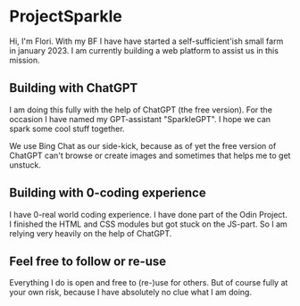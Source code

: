 # ProjectSparkle

Hi, I'm Flori. With my BF I have have started a self-sufficient'ish small farm in january 2023. I am currently building a web platform to assist us in this mission.

## Building with ChatGPT

 I am doing this fully with the help of ChatGPT (the free version). For the occasion I have named my GPT-assistant "SparkleGPT". I hope we can spark some cool stuff together.

 We use Bing Chat as our side-kick, because as of yet the free version of ChatGPT can't browse or create images and sometimes that helps me to get unstuck.

## Building with 0-coding experience

I have 0-real world coding experience. I have done part of the Odin Project. I finished the HTML and CSS modules but got stuck on the JS-part. So I am relying very heavily on the help of ChatGPT.

## Feel free to follow or re-use

Everything I do is open and free to (re-)use for others. But of course fully at your own risk, because I have absolutely no clue what I am doing.
